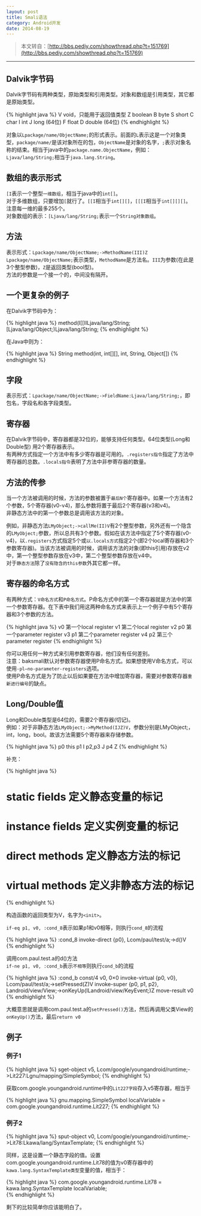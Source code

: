 ```yaml
---
layout: post
title: Smali语法
category: Android开发
date: 2014-08-19
---
```


> 本文转自：[http://bbs.pediy.com/showthread.php?t=151769](http://bbs.pediy.com/showthread.php?t=151769)

----------

## Dalvik字节码
Dalvik字节码有两种类型，原始类型和引用类型。对象和数组是引用类型，其它都是原始类型。

{% highlight java %}
V void，只能用于返回值类型
Z boolean
B byte
S short
C char
I int
J long (64位)
F float
D double (64位)
{% endhighlight %}

对象以`Lpackage/name/ObjectName;`的形式表示。前面的`L`表示这是一个对象类型，`package/name/`是该对象所在的包，`ObjectName`是对象的名字，`;`表示对象名称的结束。相当于java中的`package.name.ObjectName`，例如：`Ljava/lang/String;`相当于`java.lang.String`。  

<!-- more -->

## 数组的表示形式
`[I`表示一个整型`一维数组`，相当于java中的`int[]`。  
对于多维数组，只要增加`[`就行了。`[[I`相当于`int[][]`，`[[[I`相当于`int[][][]`。注意每一维的最多255个。  
对象数组的表示：`[Ljava/lang/String;`表示一个`String对象数组`。  

## 方法
表示形式：`Lpackage/name/ObjectName;->MethodName(III)Z`  
`Lpackage/name/ObjectName;`表示类型，`MethodName`是方法名。`III`为参数(在此是3个整型参数)，`Z`是返回类型(bool型)。  
方法的参数是一个接一个的，中间没有隔开。  

## 一个更复杂的例子
在Dalvik字节码中为：

{% highlight java %}
method(I[[IILjava/lang/String;[Ljava/lang/Object;)Ljava/lang/String;
{% endhighlight %}

在Java中则为：

{% highlight java %}
String method(int, int[][], int, String, Object[])
{% endhighlight %}

## 字段
表示形式：`Lpackage/name/ObjectName;->FieldName:Ljava/lang/String;`，即包名，字段名和各字段类型。

## 寄存器
在Dalvik字节码中，寄存器都是32位的，能够支持任何类型。64位类型(Long和Double型) 用2个寄存器表示。  
有两种方式指定一个方法中有多少寄存器是可用的。`.registers指令`指定了方法中寄存器的总数。`.locals指令`表明了方法中非参寄存器的数量。

## 方法的传参
当一个方法被调用的时候，方法的参数被置于`最后N个`寄存器中。如果一个方法有2个参数，5个寄存器(v0-v4)，那么参数将置于最后2个寄存器(v3和v4)。  
非静态方法中的第一个参数总是调用该方法的对象。  

例如，非静态方法`LMyObject;->callMe(II)V`有2个整型参数，另外还有一个隐含的`LMyObject;`参数，所以总共有3个参数。假如在该方法中指定了5个寄存器(v0-v4)，以`.registers`方式指定5个或`以.locals方式`指定2个(即2个local寄存器和3个参数寄存器)。当该方法被调用的时候，调用该方法的对象(即this引用)存放在v2中，第一个整型参数存放在v3中，第二个整型参数存放在v4中。  
对于`静态方法`除了`没有隐含的this参数`外其它都一样。

## 寄存器的命名方式
有两种方式：`V命名方式`和`P命名方式`。P命名方式中的第一个寄存器就是方法中的第一个参数寄存器。在下表中我们用这两种命名方式来表示上一个例子中有5个寄存器和3个参数的方法。  

{% highlight java %}
v0 第一个local register
v1 第二个local register
v2 p0 第一个parameter register
v3 p1 第二个parameter register
v4 p2 第三个parameter register
{% endhighlight %}

你可以用任何一种方式来引用参数寄存器，他们没有任何差别。  
注意：baksmali默认对参数寄存器使用P命名方式。如果想使用V命名方式，可以使用`-pl—no-parameter-registers`选项。  
使用P命名方式是为了防止以后如果要在方法中增加寄存器，需要对参数寄存器`重新进行编号`的缺点。  

## Long/Double值
Long和Double类型是64位的，需要2个寄存器(切记)。  
例如：对于非静态方法`LMyObject;->MyMethod(IJZ)V`，参数分别是LMyObject;，int，long，bool。故该方法需要5个寄存器来存储参数。  

{% highlight java %}
p0 this
p1 I
p2,p3 J
p4 Z
{% endhighlight %}

补充：

{% highlight java %}
# static fields      定义静态变量的标记
# instance fields    定义实例变量的标记
# direct methods     定义静态方法的标记
# virtual methods    定义非静态方法的标记
{% endhighlight %}

构造函数的返回类型为V，名字为`<init>`。 

`if-eq p1, v0, :cond_8`表示如果p1和v0相等，则执行`cond_8`的流程

{% highlight java %}
:cond_8
invoke-direct {p0}, Lcom/paul/test/a;->d()V
{% endhighlight %}

调用com.paul.test.a的d()方法  
`if-ne p1, v0, :cond_b`表示`不相等`则执行`cond_b`的流程

{% highlight java %}
:cond_b
const/4 v0, 0×0
invoke-virtual {p0, v0}, Lcom/paul/test/a;->setPressed(Z)V
invoke-super {p0, p1, p2}, Landroid/view/View;->onKeyUp(ILandroid/view/KeyEvent;)Z
move-result v0
{% endhighlight %}
 
大概意思就是调用com.paul.test.a的`setPressed()`方法，然后再调用父类View的`onKeyUp()`方法，最后`return v0`  

## 例子

### 例子1

{% highlight java %}
sget-object v5, Lcom/google/youngandroid/runtime;->Lit227:Lgnu/mapping/SimpleSymbol;
{% endhighlight %}

获取com.google.youngandroid.runtime中的`Lit227字段`存入v5寄存器，相当于

{% highlight java %}
gnu.mapping.SimpleSymbol localVariable = com.google.youngandroid.runtime.Lit227;
{% endhighlight %}

### 例子2

{% highlight java %}
sput-object v0, Lcom/google/youngandroid/runtime;->Lit78:Lkawa/lang/SyntaxTemplate;
{% endhighlight %}

同样，这是设置一个静态字段的值。设置com.google.youngandroid.runtime.Lit78的值为v0寄存器中的`kawa.lang.SyntaxTemplate类型`变量的值，相当于：

{% highlight java %}
com.google.youngandroid.runtime.Lit78 = kawa.lang.SyntaxTemplate localVariable;  
{% endhighlight %}


剩下的比较简单你应该能明白了。  
